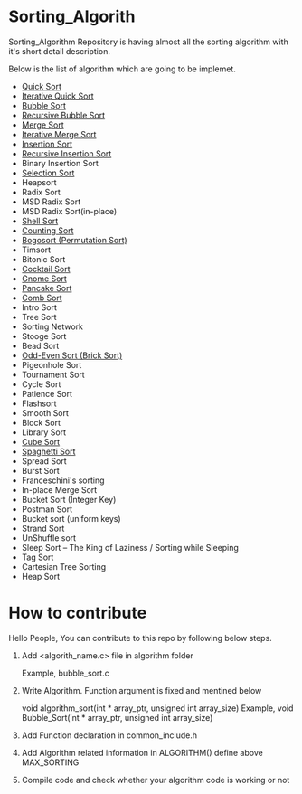 # Sorting_Algorith
Sorting_Algorithm Repository is having almost all the sorting algorithm with it's short detail description.

Below is the list of algorithm which are going to be implemet.
- [Quick Sort](https://github.com/jjdesai/Sorting_Algorith/blob/main/algorithms/quick_sort.c)
- [Iterative Quick Sort](https://github.com/jjdesai/Sorting_Algorith/blob/main/algorithms/iterative_quick_sort.c)
- [Bubble Sort](https://github.com/jjdesai/Sorting_Algorith/blob/main/algorithms/bubble_sort.c)
- [Recursive Bubble Sort](https://github.com/jjdesai/Sorting_Algorith/blob/main/algorithms/recursive_bubble_sort.c)
- [Merge Sort](https://github.com/jjdesai/Sorting_Algorith/blob/main/algorithms/merge_sort.c)
- [Iterative Merge Sort](https://github.com/jjdesai/Sorting_Algorith/blob/main/algorithms/iterative_merge_sort.c)
- [Insertion Sort](https://github.com/jjdesai/Sorting_Algorith/blob/main/algorithms/insertion_sort.c)
- [Recursive Insertion Sort](https://github.com/jjdesai/Sorting_Algorith/blob/main/algorithms/recursive_selection_sort.c)
- Binary Insertion Sort
- [Selection Sort](https://github.com/jjdesai/Sorting_Algorith/blob/main/algorithms/selection_sort.c)
- Heapsort
- Radix Sort
- MSD Radix Sort
- MSD Radix Sort(in-place)
- [Shell Sort](https://github.com/jjdesai/Sorting_Algorith/blob/main/algorithms/shell_sort.c)
- [Counting Sort](https://github.com/jjdesai/Sorting_Algorith/blob/main/algorithms/counting_sort.c)
- [Bogosort (Permutation Sort)](https://github.com/jjdesai/Sorting_Algorith/blob/main/algorithms/bogo_sort.c)
- Timsort
- Bitonic Sort
- [Cocktail Sort](https://github.com/jjdesai/Sorting_Algorith/blob/main/algorithms/cocktail_sort.c)
- [Gnome Sort](https://github.com/jjdesai/Sorting_Algorith/blob/main/algorithms/gnome_sort.c)
- [Pancake Sort](https://github.com/jjdesai/Sorting_Algorith/blob/main/algorithms/pancake_sort.c)
- [Comb Sort](https://github.com/jjdesai/Sorting_Algorith/blob/main/algorithms/comb_sort.c)
- Intro Sort
- Tree Sort
- Sorting Network
- Stooge Sort
- Bead Sort
- [Odd-Even Sort (Brick Sort)](https://github.com/jjdesai/Sorting_Algorith/blob/main/algorithms/odd_even_sort.c)
- Pigeonhole Sort
- Tournament Sort
- Cycle Sort
- Patience Sort
- Flashsort
- Smooth Sort
- Block Sort
- Library Sort
- [Cube Sort](https://github.com/jjdesai/Sorting_Algorith/blob/main/algorithms/cube_sort.c)
- [Spaghetti Sort](https://github.com/jjdesai/Sorting_Algorith/blob/main/algorithms/spaghetti_sort.c)
- Spread Sort
- Burst Sort
- Franceschini's sorting
- In-place Merge Sort
- Bucket Sort (Integer Key)
- Postman Sort
- Bucket sort (uniform keys)
- Strand Sort
- UnShuffle sort
- Sleep Sort – The King of Laziness / Sorting while Sleeping
- Tag Sort
- Cartesian Tree Sorting
- Heap Sort

# How to contribute

Hello People,
    You can contribute to this repo by following below steps.

1. Add <algorith_name.c> file in algorithm folder

    Example, bubble_sort.c

2. Write Algorithm. Function argument is fixed and mentined below

    void algorithm_sort(int * array_ptr, unsigned int array_size)
    Example, void Bubble_Sort(int * array_ptr, unsigned int array_size)

3. Add Function declaration in common_include.h

4. Add Algorithm related information in ALGORITHM() define above MAX_SORTING

5. Compile code and check whether your algorithm code is working or not

